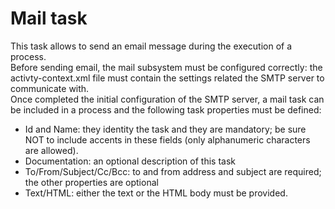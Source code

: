 # Mail task

This task allows to send an email message during the execution of a process.  
Before sending email, the mail subsystem must be configured correctly: the activty-context.xml file must contain the settings related the SMTP server to communicate with.  
Once completed the initial configuration of the SMTP server, a mail task can be included in a process and the following task properties must be defined:

* Id and Name: they identity the task and they are mandatory; be sure NOT to include accents in these fields \(only alphanumeric characters are allowed\).
* Documentation: an optional description of this task
* To/From/Subject/Cc/Bcc: to and from address and subject are required; the other properties are optional
* Text/HTML: either the text or the HTML body must be provided.

